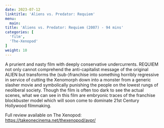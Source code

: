 ```yaml
---
date: 2023-07-12
linktitle: 'Aliens vs. Predator: Requiem'
menu:
  main:
title: 'Aliens vs. Predator: Requiem (2007) - 94 mins'
categories: [
  'film',
  'The-Xenopod'
]
weight: 10
---
```


A prurient and nasty film with deeply conservative undercurrents. REQUIEM not only cannot comprehend the anti-capitalist message of the original ALIEN but transforms the (sub-)franchise into something horribly regressive in service of cutting the Xenomorph down into a monster from a generic slasher movie and symbolically punishing the people on the lowest rungs of neoliberal society. Though the film is often too dark to see the actual scenes, what we can see in this film are embryonic traces of the franchise blockbuster model which will soon come to dominate 21st Century Hollywood filmmaking.

Full review available on The Xenopod: https://takeonecinema.net/thexenopod/avpr/